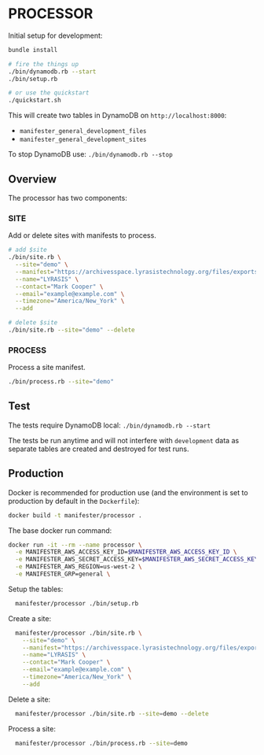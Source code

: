 # PROCESSOR

Initial setup for development:

```bash
bundle install

# fire the things up
./bin/dynamodb.rb --start
./bin/setup.rb

# or use the quickstart
./quickstart.sh
```

This will create two tables in DynamoDB on `http://localhost:8000`:

- `manifester_general_development_files`
- `manifester_general_development_sites`

To stop DynamoDB use: `./bin/dynamodb.rb --stop`

## Overview

The processor has two components:

### SITE

Add or delete sites with manifests to process.

```bash
# add $site
./bin/site.rb \
  --site="demo" \
  --manifest="https://archivesspace.lyrasistechnology.org/files/exports/manifest_ead_xml.csv" \
  --name="LYRASIS" \
  --contact="Mark Cooper" \
  --email="example@example.com" \
  --timezone="America/New_York" \
  --add

# delete $site
./bin/site.rb --site="demo" --delete
```

### PROCESS

Process a site manifest.

```bash
./bin/process.rb --site="demo"
```

## Test

The tests require DynamoDB local: `./bin/dynamodb.rb --start`

The tests be run anytime and will not interfere with `development` data as
separate tables are created and destroyed for test runs.

## Production

Docker is recommended for production use (and the environment is set to
production by default in the `Dockerfile`):

```bash
docker build -t manifester/processor .
```

The base docker run command:

```bash
docker run -it --rm --name processor \
  -e MANIFESTER_AWS_ACCESS_KEY_ID=$MANIFESTER_AWS_ACCESS_KEY_ID \
  -e MANIFESTER_AWS_SECRET_ACCESS_KEY=$MANIFESTER_AWS_SECRET_ACCESS_KEY \
  -e MANIFESTER_AWS_REGION=us-west-2 \
  -e MANIFESTER_GRP=general \
```

Setup the tables:

```bash
  manifester/processor ./bin/setup.rb
```

Create a site:

```bash
  manifester/processor ./bin/site.rb \
    --site="demo" \
    --manifest="https://archivesspace.lyrasistechnology.org/files/exports/manifest_ead_xml.csv" \
    --name="LYRASIS" \
    --contact="Mark Cooper" \
    --email="example@example.com" \
    --timezone="America/New_York" \
    --add
```

Delete a site:

```bash
  manifester/processor ./bin/site.rb --site=demo --delete
```

Process a site:

```bash
  manifester/processor ./bin/process.rb --site=demo
```
